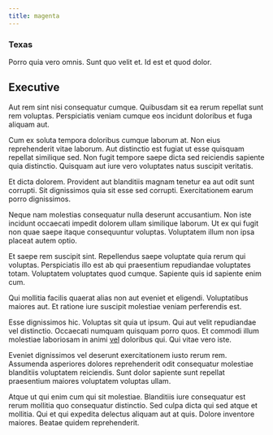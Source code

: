 ```yaml
---
title: magenta
---
```


### Texas

Porro quia vero omnis. Sunt quo velit et. Id est et quod dolor.

## Executive

Aut rem sint nisi consequatur cumque. Quibusdam sit ea rerum repellat sunt rem voluptas. Perspiciatis veniam cumque eos incidunt doloribus et fuga aliquam aut.

Cum ex soluta tempora doloribus cumque laborum at. Non eius reprehenderit vitae laborum. Aut distinctio est fugiat ut esse quisquam repellat similique sed. Non fugit tempore saepe dicta sed reiciendis sapiente quia distinctio. Quisquam aut iure vero voluptates natus suscipit veritatis.

Et dicta dolorem. Provident aut blanditiis magnam tenetur ea aut odit sunt corrupti. Sit dignissimos quia sit esse sed corrupti. Exercitationem earum porro dignissimos.

Neque nam molestias consequatur nulla deserunt accusantium. Non iste incidunt occaecati impedit dolorem ullam similique laborum. Ut ex qui fugit non quae saepe itaque consequuntur voluptas. Voluptatem illum non ipsa placeat autem optio.

Et saepe rem suscipit sint. Repellendus saepe voluptate quia rerum qui voluptas. Perspiciatis illo est ab qui praesentium repudiandae voluptates totam. Voluptatem voluptates quod cumque. Sapiente quis id sapiente enim cum.

Qui mollitia facilis quaerat alias non aut eveniet et eligendi. Voluptatibus maiores aut. Et ratione iure suscipit molestiae veniam perferendis est.

Esse dignissimos hic. Voluptas sit quia ut ipsum. Qui aut velit repudiandae vel distinctio. Occaecati numquam quisquam porro quos. Et commodi illum molestiae laboriosam in animi [vel](/facere/adipisci/molestiae/ut/bypass_synthesize.md) doloribus qui. Qui vitae vero iste.

Eveniet dignissimos vel deserunt exercitationem iusto rerum rem. Assumenda asperiores dolores reprehenderit odit consequatur molestiae blanditiis voluptatem reiciendis. Sunt dolor sapiente sunt repellat praesentium maiores voluptatem voluptas ullam.

Atque ut qui enim cum qui sit molestiae. Blanditiis iure consequatur est rerum mollitia quo consequatur distinctio. Sed culpa dicta qui sed atque et mollitia. Qui et qui expedita delectus aliquam aut at quis. Dolore inventore maiores. Beatae quidem reprehenderit.
